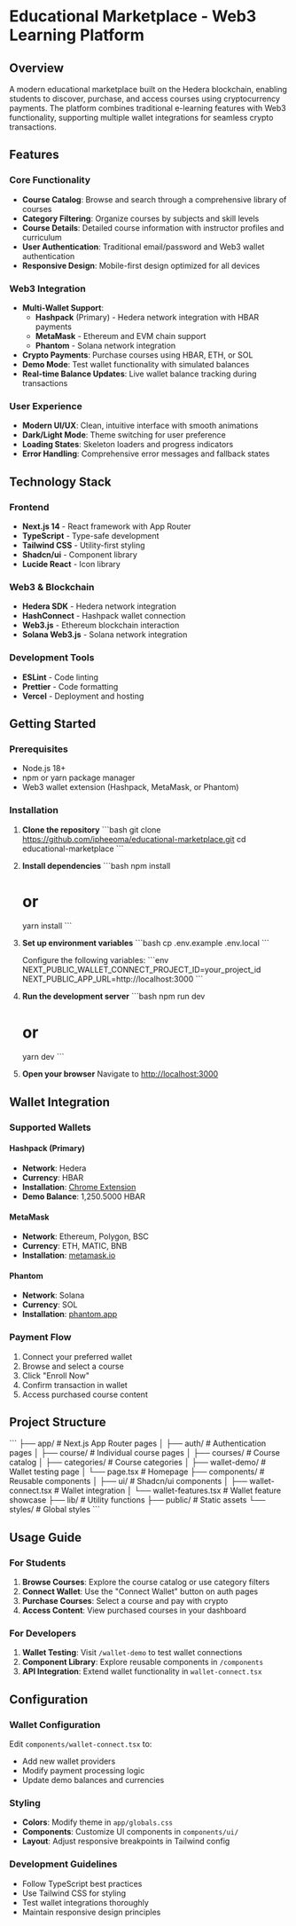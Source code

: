 # Educational Marketplace - Web3 Learning Platform

## Overview

A modern educational marketplace built on the Hedera blockchain, enabling students to discover, purchase, and access courses using cryptocurrency payments. The platform combines traditional e-learning features with Web3 functionality, supporting multiple wallet integrations for seamless crypto transactions.

## Features

### Core Functionality
- **Course Catalog**: Browse and search through a comprehensive library of courses
- **Category Filtering**: Organize courses by subjects and skill levels
- **Course Details**: Detailed course information with instructor profiles and curriculum
- **User Authentication**: Traditional email/password and Web3 wallet authentication
- **Responsive Design**: Mobile-first design optimized for all devices

### Web3 Integration
- **Multi-Wallet Support**: 
  - **Hashpack** (Primary) - Hedera network integration with HBAR payments
  - **MetaMask** - Ethereum and EVM chain support
  - **Phantom** - Solana network integration
- **Crypto Payments**: Purchase courses using HBAR, ETH, or SOL
- **Demo Mode**: Test wallet functionality with simulated balances
- **Real-time Balance Updates**: Live wallet balance tracking during transactions

### User Experience
- **Modern UI/UX**: Clean, intuitive interface with smooth animations
- **Dark/Light Mode**: Theme switching for user preference
- **Loading States**: Skeleton loaders and progress indicators
- **Error Handling**: Comprehensive error messages and fallback states

## Technology Stack

### Frontend
- **Next.js 14** - React framework with App Router
- **TypeScript** - Type-safe development
- **Tailwind CSS** - Utility-first styling
- **Shadcn/ui** - Component library
- **Lucide React** - Icon library

### Web3 & Blockchain
- **Hedera SDK** - Hedera network integration
- **HashConnect** - Hashpack wallet connection
- **Web3.js** - Ethereum blockchain interaction
- **Solana Web3.js** - Solana network integration

### Development Tools
- **ESLint** - Code linting
- **Prettier** - Code formatting
- **Vercel** - Deployment and hosting

## Getting Started

### Prerequisites
- Node.js 18+ 
- npm or yarn package manager
- Web3 wallet extension (Hashpack, MetaMask, or Phantom)

### Installation

1. **Clone the repository**
   \`\`\`bash
   git clone https://github.com/ipheeoma/educational-marketplace.git
   cd educational-marketplace
   \`\`\`

2. **Install dependencies**
   \`\`\`bash
   npm install
   # or
   yarn install
   \`\`\`

3. **Set up environment variables**
   \`\`\`bash
   cp .env.example .env.local
   \`\`\`
   
   Configure the following variables:
   \`\`\`env
   NEXT_PUBLIC_WALLET_CONNECT_PROJECT_ID=your_project_id
   NEXT_PUBLIC_APP_URL=http://localhost:3000
   \`\`\`

4. **Run the development server**
   \`\`\`bash
   npm run dev
   # or
   yarn dev
   \`\`\`

5. **Open your browser**
   Navigate to [http://localhost:3000](http://localhost:3000)

##  Wallet Integration

### Supported Wallets

#### Hashpack (Primary)
- **Network**: Hedera
- **Currency**: HBAR
- **Installation**: [Chrome Extension](https://chrome.google.com/webstore/detail/hashpack/gjagmgiddbbciopjhllkdnddhcglnemk)
- **Demo Balance**: 1,250.5000 HBAR

#### MetaMask
- **Network**: Ethereum, Polygon, BSC
- **Currency**: ETH, MATIC, BNB
- **Installation**: [metamask.io](https://metamask.io)

#### Phantom
- **Network**: Solana
- **Currency**: SOL
- **Installation**: [phantom.app](https://phantom.app)

### Payment Flow
1. Connect your preferred wallet
2. Browse and select a course
3. Click "Enroll Now" 
4. Confirm transaction in wallet
5. Access purchased course content

##  Project Structure

\`\`\`
├── app/                    # Next.js App Router pages
│   ├── auth/              # Authentication pages
│   ├── course/            # Individual course pages
│   ├── courses/           # Course catalog
│   ├── categories/        # Course categories
│   ├── wallet-demo/       # Wallet testing page
│   └── page.tsx           # Homepage
├── components/            # Reusable components
│   ├── ui/               # Shadcn/ui components
│   ├── wallet-connect.tsx # Wallet integration
│   └── wallet-features.tsx # Wallet feature showcase
├── lib/                  # Utility functions
├── public/               # Static assets
└── styles/               # Global styles
\`\`\`

##  Usage Guide

### For Students
1. **Browse Courses**: Explore the course catalog or use category filters
2. **Connect Wallet**: Use the "Connect Wallet" button on auth pages
3. **Purchase Courses**: Select a course and pay with crypto
4. **Access Content**: View purchased courses in your dashboard

### For Developers
1. **Wallet Testing**: Visit `/wallet-demo` to test wallet connections
2. **Component Library**: Explore reusable components in `/components`
3. **API Integration**: Extend wallet functionality in `wallet-connect.tsx`

##  Configuration

### Wallet Configuration
Edit `components/wallet-connect.tsx` to:
- Add new wallet providers
- Modify payment processing logic
- Update demo balances and currencies

### Styling
- **Colors**: Modify theme in `app/globals.css`
- **Components**: Customize UI components in `components/ui/`
- **Layout**: Adjust responsive breakpoints in Tailwind config

### Development Guidelines
- Follow TypeScript best practices
- Use Tailwind CSS for styling
- Test wallet integrations thoroughly
- Maintain responsive design principles
